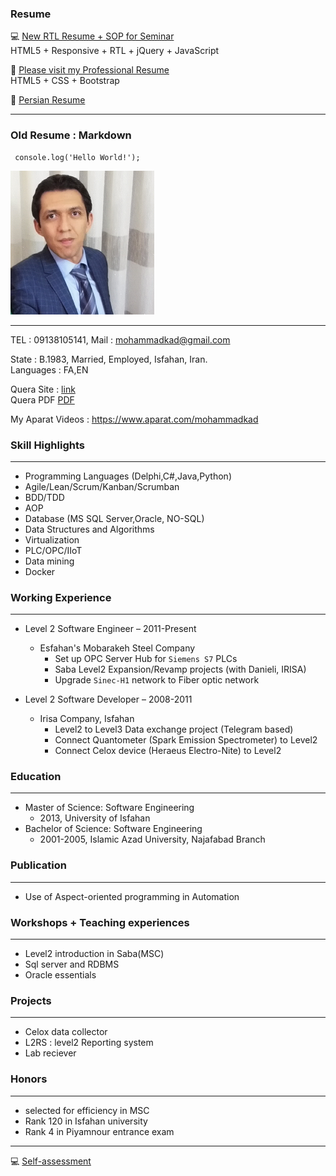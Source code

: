 ###  Resume
💻 [New RTL Resume + SOP for Seminar](https://mohammadkad.github.io/ResumeSOP/index.html) <br/>
HTML5 + Responsive + RTL + jQuery + JavaScript

🚀 [Please visit my Professional Resume](https://mohammadkad.github.io/resume/index.html) <br/>
HTML5 + CSS + Bootstrap

👏 [Persian Resume](https://mohammadkad.github.io/resume/index-fa.html) <br/>

---

### Old Resume : Markdown
```
 console.log('Hello World!');
```

![Logo](https://github.com/mohammadkad/mohammadkad.github.io/raw/master/pic.png)

---

TEL  : 09138105141,
Mail : mohammadkad@gmail.com <br/>

State : B.1983, Married, Employed, Isfahan, Iran. <br/>
Languages : FA,EN


Quera Site : [link](https://quera.ir/profile/mohammadkad) <br/>
Quera PDF [PDF](https://mohammadkad.github.io/Resume_Fa.pdf) <br/>

My Aparat Videos : https://www.aparat.com/mohammadkad

### Skill Highlights
---
+	Programming Languages (Delphi,C#,Java,Python)
+	Agile/Lean/Scrum/Kanban/Scrumban
+	BDD/TDD	
+	AOP
+	Database (MS SQL Server,Oracle, NO-SQL)
+	Data Structures and Algorithms
+	Virtualization	
+	PLC/OPC/IIoT
+	Data mining
+	Docker

### Working Experience
---
+ Level 2 Software Engineer – 2011-Present
  - Esfahan's Mobarakeh Steel Company 
    * Set up OPC Server Hub for `Siemens S7` PLCs
    * Saba Level2 Expansion/Revamp projects (with Danieli, IRISA)
    * Upgrade `Sinec-H1` network to Fiber optic network

+ Level 2 Software Developer – 2008-2011
  - Irisa Company, Isfahan
    * Level2 to Level3 Data exchange project (Telegram based)
    * Connect Quantometer (Spark Emission Spectrometer) to Level2
    * Connect Celox device (Heraeus Electro-Nite) to Level2
    
### Education
---
+ Master of Science: Software Engineering
  - 2013, University of Isfahan
+ Bachelor of Science: Software Engineering
  - 2001-2005, Islamic Azad University, Najafabad Branch
  
### Publication
---
+ Use of Aspect-oriented programming in Automation

### Workshops + Teaching experiences
---
+ Level2 introduction in Saba(MSC)
+ Sql server and RDBMS
+ Oracle essentials

### Projects
---
+ Celox data collector
+ L2RS : level2 Reporting system
+ Lab reciever

### Honors
---
+ selected for efficiency in MSC
+ Rank 120 in Isfahan university
+ Rank 4 in Piyamnour entrance exam
---
 
💻 [Self-assessment](https://mohammadkad.github.io/MK_CV_CheckList_AR_3983.pdf) <br/>

